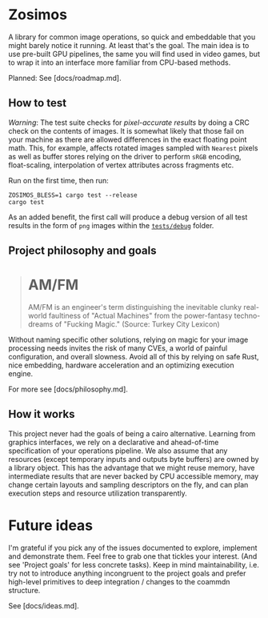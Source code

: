 # Zosimos

A library for common image operations, so quick and embeddable that you might
barely notice it running. At least that's the goal. The main idea is to use
pre-built GPU pipelines, the same you will find used in video games, but to
wrap it into an interface more familiar from CPU-based methods.

Planned: See [docs/roadmap.md].

## How to test

_Warning_: The test suite checks for _pixel-accurate results_ by doing a CRC
check on the contents of images. It is somewhat likely that those fail on your
machine as there are allowed differences in the exact floating point math.
This, for example, affects rotated images sampled with `Nearest` pixels as well
as buffer stores relying on the driver to perform `sRGB` encoding,
float-scaling, interpolation of vertex attributes across fragments etc.

Run on the first time, then run:

```
ZOSIMOS_BLESS=1 cargo test --release
cargo test
```

As an added benefit, the first call will produce a debug version of all test
results in the form of `png` images within the [`tests/debug`](./tests/debug)
folder.

## Project philosophy and goals

> AM/FM
> =====
>
> AM/FM is an engineer's term distinguishing the inevitable clunky real-world
> faultiness of "Actual Machines" from the power-fantasy techno-dreams of
> "Fucking Magic." (Source: Turkey City Lexicon)

Without naming specific other solutions, relying on magic for your image
processing needs invites the risk of many CVEs, a world of painful
configuration, and overall slowness. Avoid all of this by relying on safe Rust,
nice embedding, hardware acceleration and an optimizing execution engine.

For more see [docs/philosophy.md].

## How it works

This project never had the goals of being a cairo alternative. Learning from
graphics interfaces, we rely on a declarative and ahead-of-time specification
of your operations pipeline. We also assume that any resources (except
temporary inputs and outputs byte buffers) are owned by a library object. This
has the advantage that we might reuse memory, have intermediate results that
are never backed by CPU accessible memory, may change certain layouts and
sampling descriptors on the fly, and can plan execution steps and resource
utilization transparently.

# Future ideas

I'm grateful if you pick any of the issues documented to explore, implement and
demonstrate them. Feel free to grab one that tickles your interest. (And see
'Project goals' for less concrete tasks). Keep in mind maintainability, i.e.
try not to introduce anything incongruent to the project goals and prefer
high-level primitives to deep integration / changes to the coammdn structure.

See [docs/ideas.md].
